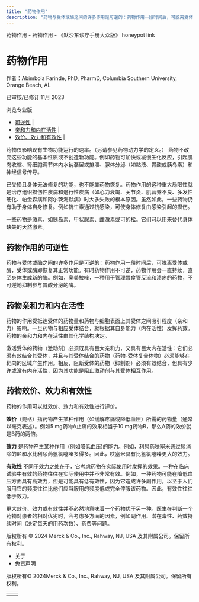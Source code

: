 ```yaml
---
title: "药物作用"
description: "药物与受体或酶之间的许多作用是可逆的：药物作用一段时间后，可脱离受体或酶，受体或酶即恢复其正常功能。有时药物作用不可逆，药物作用会一直持续，直至身体生成新的酶。例如，奥美拉唑，一种用于管理胃食管反流和溃疡的药物，不可逆地抑制参与胃酸分泌的酶。"
---
```


﻿药物作用 \- 药物作用 \- 《默沙东诊疗手册大众版》 honeypot link

# 药物作用

作者：Abimbola Farinde, PhD, PharmD, Columbia Southern University, Orange Beach, AL

已审核/已修订 11月 2023

浏览专业版

- [可逆性](#可逆性_v715824_zh) \|
- [亲和力和内在活性](#亲和力和内在活性_v715828_zh) \|
- [效价、效力和有效性](#效价、效力和有效性_v715838_zh) \|

药物仅影响现有生物功能运行的速率。（另请参见药物动力学的定义。） 药物不改变这些功能的基本性质或不创造新功能。例如药物可加快或减慢生化反应，引起肌肉收缩、肾细胞调节体内水钠潴留或排泄、腺体分泌（如黏液、胃酸或胰岛素）和神经信号传导。

已受损且身体无法修复的功能，也不能靠药物恢复。药物作用的这种重大局限性就是治疗组织损伤性疾病和退行性疾病（如心力衰竭、关节炎、肌营养不良、多发性硬化、帕金森病和阿尔茨海默病）时大多失败的根本原因。虽然如此，一些药物仍有助于身体自身修复。例如抗生素通过抗感染，可使身体修复由感染引起的损伤。

一些药物是激素，如胰岛素、甲状腺素、雌激素或可的松。它们可以用来替代身体缺失的天然激素。

## 药物作用的可逆性

药物与受体或酶之间的许多作用是可逆的：药物作用一段时间后，可脱离受体或酶，受体或酶即恢复其正常功能。有时药物作用不可逆，药物作用会一直持续，直至身体生成新的酶。例如，奥美拉唑，一种用于管理胃食管反流和溃疡的药物，不可逆地抑制参与胃酸分泌的酶。

## 药物亲和力和内在活性

药物的作用受抵达受体的药物量和药物与细胞表面上其受体之间吸引程度（亲和力）影响。一旦药物与相应受体结合，就根据其自身能力（内在活性）发挥药效。药物的亲和力和内在活性由其化学结构决定。

激活受体的药物（激动剂）必须既具有巨大亲和力，又具有巨大内在活性：它们必须有效结合其受体，并且与其受体结合的药物（药物-受体复合体物）必须能够在靶向的区域产生作用。相反，阻断受体的药物（抑制剂）必须有效结合，但具有少许或没有内在活性，因为其功能是阻止激动剂与其受体相互作用。

## 药物效价、效力和有效性

药物的作用可以就效价、效力和有效性进行评价。

**效价**（规格）指药物产生某种作用（如缓解疼痛或降低血压）所需的药物量（通常以毫克表述）。例如5 mg药物A止痛的效果相当于10 mg药物B，那么A药的效价就是B药的两倍。

**效力** 是药物产生某种作用（例如降低血压)的能力。例如，利尿药呋塞米通过尿消除的盐和水比利尿药氢氯噻嗪多得多。因此，呋塞米具有比氢氯噻嗪更大的效力。

**有效性** 不同于效力之处在于，它考虑药物在实际使用时发挥的效果。一种在临床试验中有效的药物往往在实际使用中并不非常有效。例如，一种药物可能在降低血压方面具有高效力，但是可能具有低有效性，因为它造成许多副作用，以至于人们服用它的频度往往比他们应当服用的频度低或完全停服该药物。因此，有效性往往低于效力。

更大效价、效力或有效性并不必然地意味着一个药物优于另一种。医生在判断一个药物对患者的相对优劣时，会考虑多方面的因素，例如副作用、潜在毒性、药效持续时间（决定每天的用药次数）、药费等问题。



版权所有 © 2024
Merck & Co., Inc., Rahway, NJ, USA 及其附属公司。保留所有权利。

- 关于
- 免责声明

版权所有© 2024Merck & Co., Inc., Rahway, NJ, USA 及其附属公司。保留所有权利。

|     |     |
| --- | --- |
|  |  |